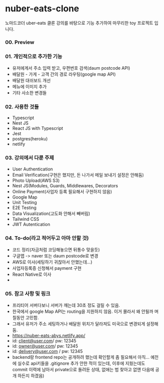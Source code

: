 # nuber-eats-clone

노마드코더 uber-eats 클론 강의를 바탕으로 기능 추가하여 마무리한 toy 프로젝트 입니다.

### 00. Preview


### 01. 개인적으로 추가한 기능
- 유저에게서 주소 입력 받고, 우편번호 검색(daum postcode API)
- 배달원 - 가게 - 고객 간의 경로 라우팅(google map API)
- 배달원 대쉬보드 개선
- 메뉴에 이미지 추가
- 기타 사소한 변경들

### 02. 사용한 것들
- Typescript
- Nest JS
- React JS with Typescript
- Jest
- postgres(heroku)
- netlify

### 03. 강의에서 다룬 주제
- User Authentication
- Email Verification(구현은 했지만, 돈 나가서 메일 보내기 설정은 안해둠)
- Photo Upload(AWS S3)
- Nest JS(Modules, Guards, Middlewares, Decorators
- Online Payment(사업자 등록 필요해서 구현하지 않음)
- Google Map
- Unit Testing
- E2E Testing
- Data Visualization(고도화 안해서 빼버림)
- Tailwind CSS
- JWT Autentication

### 04. To-do(라고 적어두고 아마 안할 것)
- 코드 정리(자금처럼 코딩해놓으면 뒤통수 맞을듯)
- 구글맵 -> naver 또는 daum postcode로 변경
- AWS로 이사(세팅하기 귀찮아서 안했는데...)
- 사업자등록증 신청해서 payment 구현
- React Native로 이사
- 

### 05. 참고 사항 및 링크
- 프리티어 서버다보니 서버가 깨는데 30초 정도 걸릴 수 있음.
- 한국에서 google Map API는 routing을 지원하지 않음. 이거 몰라서 왜 안될까 며칠동안 고민함.  
- 그래서 유저가 주소 세팅하거나 배달원 위치가 달라져도 미국으로 변경되게 설정해둠.
- https://nuber-eats-abys.netlify.app/
- id: client@user.com/ pw: 12345
- id: owner@user.com/ pw: 12345
- id: delivery@user.com / pw: 12345
- backend랑 frontend repo는 공개하려 했는데 확인할게 좀 필요해서 아직... 예전에 실수로 api키들을 .gitignore 추가 안한 적이 있는데, 이후에 지웠는데도 commit 이력에 남아서 private으로 돌려둔 상태, 없애는 법 찾아고 없앤 다음에 공개 하든지 하겠음)
